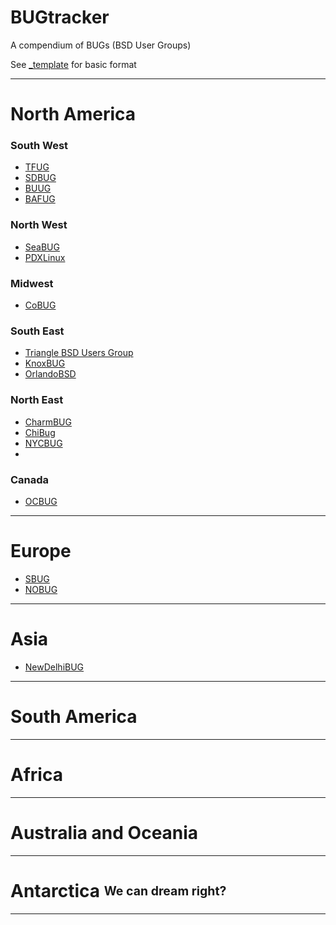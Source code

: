 # BUGtracker
A compendium of BUGs (BSD User Groups)

See [_template](https://github.com/q5sys/BUGtracker/blob/master/_template.md) for basic format

***
# North America
### South West
+ [TFUG](https://github.com/q5sys/BUGtracker/blob/master/bugs/tfug.md)
+ [SDBUG](https://github.com/q5sys/BUGtracker/blob/master/bugs/sdbug.md)
+ [BUUG](https://github.com/q5sys/BUGtracker/blob/master/bugs/buug.md)
+ [BAFUG](https://github.com/q5sys/BUGtracker/blob/master/bugs/bafug.md)

### North West
+ [SeaBUG](https://github.com/q5sys/BUGtracker/blob/master/bugs/seabug.md)
+ [PDXLinux](https://github.com/q5sys/BUGtracker/blob/master/bugs/pdxlinux.md)

### Midwest
+ [CoBUG](https://github.com/q5sys/BUGtracker/blob/master/bugs/cobug.md)

### South East
+ [Triangle BSD Users Group](https://github.com/q5sys/BUGtracker/blob/master/bugs/trainglebug.md)
+ [KnoxBUG](https://github.com/q5sys/BUGtracker/blob/master/bugs/knoxbug.md)
+ [OrlandoBSD](https://github.com/q5sys/BUGtracker/blob/master/bugs/orlandobsd.md)

### North East
+ [CharmBUG](https://github.com/q5sys/BUGtracker/blob/master/bugs/charmbug.md)
+ [ChiBug](https://github.com/q5sys/BUGtracker/blob/master/bugs/chibug.md)
+ [NYCBUG](https://github.com/q5sys/BUGtracker/blob/master/bugs/nycbug.md)
+ 
### Canada
+ [OCBUG](https://github.com/q5sys/BUGtracker/blob/master/bugs/ocbug.md)
***

# Europe
+ [SBUG](https://github.com/q5sys/BUGtracker/blob/master/bugs/sbug.md)
+ [NOBUG](https://github.com/q5sys/BUGtracker/blob/master/bugs/nobug.md)
***

# Asia
+ [NewDelhiBUG](https://github.com/q5sys/BUGtracker/blob/master/bugs/newdelhibug.md)
***

# South America
***

# Africa
***

# Australia and Oceania
***

# Antarctica <sub><sup>We can dream right?</sup></sub>
***
